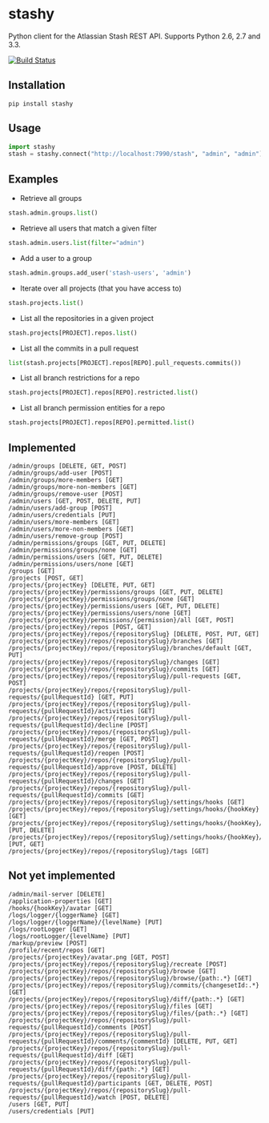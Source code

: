 # stashy

Python client for the Atlassian Stash REST API. Supports Python 2.6, 2.7 and 3.3.

[![Build Status](https://travis-ci.org/ahharu/stashy.png?branch=master)](https://travis-ci.org/ahharu/stashy)

## Installation

```
pip install stashy
```

## Usage
```python
import stashy
stash = stashy.connect("http://localhost:7990/stash", "admin", "admin")
```

## Examples

* Retrieve all groups

```python
stash.admin.groups.list()
```

* Retrieve all users that match a given filter

```python
stash.admin.users.list(filter="admin")
```

* Add a user to a group

```python
stash.admin.groups.add_user('stash-users', 'admin')
```

* Iterate over all projects (that you have access to)

```python
stash.projects.list()
```

* List all the repositories in a given project

```python
stash.projects[PROJECT].repos.list()
```

* List all the commits in a pull request

```python
list(stash.projects[PROJECT].repos[REPO].pull_requests.commits())
```

* List all branch restrictions for a repo
```python
stash.projects[PROJECT].repos[REPO].restricted.list()
```

* List all branch permission entities for a repo
```python
stash.projects[PROJECT].repos[REPO].permitted.list()
```

## Implemented

```
/admin/groups [DELETE, GET, POST]
/admin/groups/add-user [POST]
/admin/groups/more-members [GET]
/admin/groups/more-non-members [GET]
/admin/groups/remove-user [POST]
/admin/users [GET, POST, DELETE, PUT]
/admin/users/add-group [POST]
/admin/users/credentials [PUT]
/admin/users/more-members [GET]
/admin/users/more-non-members [GET]
/admin/users/remove-group [POST]
/admin/permissions/groups [GET, PUT, DELETE]
/admin/permissions/groups/none [GET]
/admin/permissions/users [GET, PUT, DELETE]
/admin/permissions/users/none [GET]
/groups [GET]
/projects [POST, GET]
/projects/{projectKey} [DELETE, PUT, GET]
/projects/{projectKey}/permissions/groups [GET, PUT, DELETE]
/projects/{projectKey}/permissions/groups/none [GET]
/projects/{projectKey}/permissions/users [GET, PUT, DELETE]
/projects/{projectKey}/permissions/users/none [GET]
/projects/{projectKey}/permissions/{permission}/all [GET, POST]
/projects/{projectKey}/repos [POST, GET]
/projects/{projectKey}/repos/{repositorySlug} [DELETE, POST, PUT, GET]
/projects/{projectKey}/repos/{repositorySlug}/branches [GET]
/projects/{projectKey}/repos/{repositorySlug}/branches/default [GET, PUT]
/projects/{projectKey}/repos/{repositorySlug}/changes [GET]
/projects/{projectKey}/repos/{repositorySlug}/commits [GET]
/projects/{projectKey}/repos/{repositorySlug}/pull-requests [GET, POST]
/projects/{projectKey}/repos/{repositorySlug}/pull-requests/{pullRequestId} [GET, PUT]
/projects/{projectKey}/repos/{repositorySlug}/pull-requests/{pullRequestId}/activities [GET]
/projects/{projectKey}/repos/{repositorySlug}/pull-requests/{pullRequestId}/decline [POST]
/projects/{projectKey}/repos/{repositorySlug}/pull-requests/{pullRequestId}/merge [GET, POST]
/projects/{projectKey}/repos/{repositorySlug}/pull-requests/{pullRequestId}/reopen [POST]
/projects/{projectKey}/repos/{repositorySlug}/pull-requests/{pullRequestId}/approve [POST, DELETE]
/projects/{projectKey}/repos/{repositorySlug}/pull-requests/{pullRequestId}/changes [GET]
/projects/{projectKey}/repos/{repositorySlug}/pull-requests/{pullRequestId}/commits [GET]
/projects/{projectKey}/repos/{repositorySlug}/settings/hooks [GET]
/projects/{projectKey}/repos/{repositorySlug}/settings/hooks/{hookKey} [GET]
/projects/{projectKey}/repos/{repositorySlug}/settings/hooks/{hookKey}/enabled [PUT, DELETE]
/projects/{projectKey}/repos/{repositorySlug}/settings/hooks/{hookKey}/settings [PUT, GET]
/projects/{projectKey}/repos/{repositorySlug}/tags [GET]
```

## Not yet implemented

```
/admin/mail-server [DELETE]
/application-properties [GET]
/hooks/{hookKey}/avatar [GET]
/logs/logger/{loggerName} [GET]
/logs/logger/{loggerName}/{levelName} [PUT]
/logs/rootLogger [GET]
/logs/rootLogger/{levelName} [PUT]
/markup/preview [POST]
/profile/recent/repos [GET]
/projects/{projectKey}/avatar.png [GET, POST]
/projects/{projectKey}/repos/{repositorySlug}/recreate [POST]
/projects/{projectKey}/repos/{repositorySlug}/browse [GET]
/projects/{projectKey}/repos/{repositorySlug}/browse/{path:.*} [GET]
/projects/{projectKey}/repos/{repositorySlug}/commits/{changesetId:.*} [GET]
/projects/{projectKey}/repos/{repositorySlug}/diff/{path:.*} [GET]
/projects/{projectKey}/repos/{repositorySlug}/files [GET]
/projects/{projectKey}/repos/{repositorySlug}/files/{path:.*} [GET]
/projects/{projectKey}/repos/{repositorySlug}/pull-requests/{pullRequestId}/comments [POST]
/projects/{projectKey}/repos/{repositorySlug}/pull-requests/{pullRequestId}/comments/{commentId} [DELETE, PUT, GET]
/projects/{projectKey}/repos/{repositorySlug}/pull-requests/{pullRequestId}/diff [GET]
/projects/{projectKey}/repos/{repositorySlug}/pull-requests/{pullRequestId}/diff/{path:.*} [GET]
/projects/{projectKey}/repos/{repositorySlug}/pull-requests/{pullRequestId}/participants [GET, DELETE, POST]
/projects/{projectKey}/repos/{repositorySlug}/pull-requests/{pullRequestId}/watch [POST, DELETE]
/users [GET, PUT]
/users/credentials [PUT]
```
